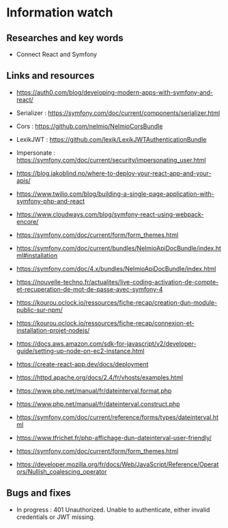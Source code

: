 # Information watch

## Researches and key words

- Connect React and Symfony

## Links and resources

- https://auth0.com/blog/developing-modern-apps-with-symfony-and-react/
- Serializer : https://symfony.com/doc/current/components/serializer.html
- Cors : https://github.com/nelmio/NelmioCorsBundle
- LexikJWT : https://github.com/lexik/LexikJWTAuthenticationBundle
- Impersonate : https://symfony.com/doc/current/security/impersonating_user.html

- https://blog.jakoblind.no/where-to-deploy-your-react-app-and-your-apis/
- https://www.twilio.com/blog/building-a-single-page-application-with-symfony-php-and-react
- https://www.cloudways.com/blog/symfony-react-using-webpack-encore/

- https://symfony.com/doc/current/form/form_themes.html

- https://symfony.com/doc/current/bundles/NelmioApiDocBundle/index.html#installation
- https://symfony.com/doc/4.x/bundles/NelmioApiDocBundle/index.html
- https://nouvelle-techno.fr/actualites/live-coding-activation-de-compte-et-recuperation-de-mot-de-passe-avec-symfony-4

- https://kourou.oclock.io/ressources/fiche-recap/creation-dun-module-public-sur-npm/
- https://kourou.oclock.io/ressources/fiche-recap/connexion-et-installation-projet-nodejs/
- https://docs.aws.amazon.com/sdk-for-javascript/v2/developer-guide/setting-up-node-on-ec2-instance.html
- https://create-react-app.dev/docs/deployment
- https://httpd.apache.org/docs/2.4/fr/vhosts/examples.html

- https://www.php.net/manual/fr/dateinterval.format.php
- https://www.php.net/manual/fr/dateinterval.construct.php
- https://symfony.com/doc/current/reference/forms/types/dateinterval.html
- https://www.tfrichet.fr/php-affichage-dun-dateinterval-user-friendly/

- https://symfony.com/doc/current/form/form_themes.html

- https://developer.mozilla.org/fr/docs/Web/JavaScript/Reference/Operators/Nullish_coalescing_operator

## Bugs and fixes

- In progress : 401 Unauthorized. Unable to authenticate, either invalid credentials or JWT missing.
